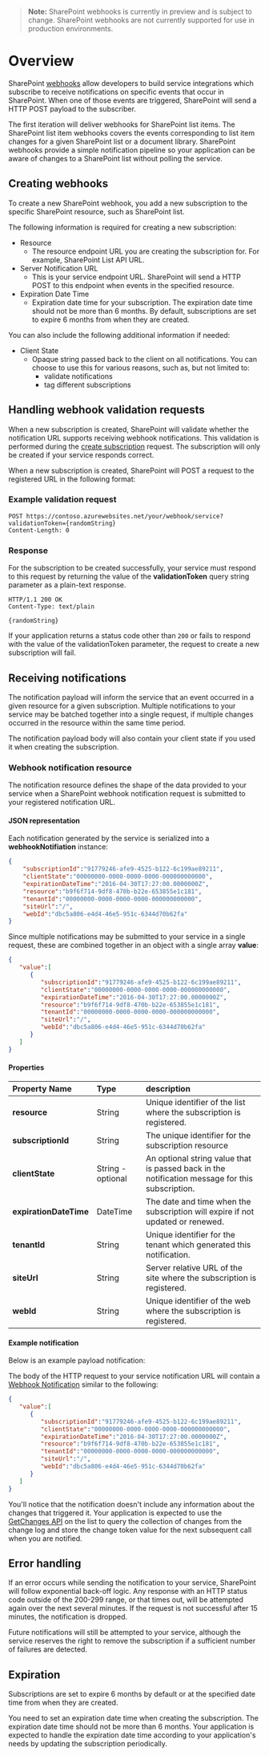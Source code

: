 >**Note:** SharePoint webhooks is currently in preview and is subject to change. SharePoint webhooks are not currently supported for use in production environments.

# Overview
SharePoint [webhooks](http://en.wikipedia.org/wiki/Webhook) allow developers to build service integrations which subscribe to receive notifications on specific events that occur in SharePoint. When one of those events are triggered, SharePoint will send a HTTP POST payload to the subscriber. 

The first iteration will deliver webhooks for SharePoint list items. The SharePoint list item webhooks covers the events corresponding to list item changes for a given SharePoint list or a document library. SharePoint webhooks provide a simple notification pipeline so your application can be aware of changes to a SharePoint list without polling the service. 

## Creating webhooks
To create a new SharePoint webhook, you add a new subscription to the specific SharePoint resource, such as SharePoint list. 

The following information is required for creating a new subscription:

- Resource
  - The resource endpoint URL you are creating the subscription for. For example, SharePoint List API URL.
- Server Notification URL
  - This is your service endpoint URL. SharePoint will send a HTTP POST to this endpoint when events in the specified resource.
- Expiration Date Time
  - Expiration date time for your subscription. The expiration date time should not be more than 6 months. By default, subscriptions are set to expire 6 months from when they are created. 

You can also include the following additional information if needed:

- Client State  
  - Opaque string passed back to the client on all notifications. You can choose to use this for various reasons, such as, but not limited to:
     - validate notifications
     - tag different subscriptions

## Handling webhook validation requests

When a new subscription is created, SharePoint will validate whether the notification URL supports receiving webhook notifications. This validation is performed during the [create subscription](create-subscription.md) request. The subscription will only be created if your service responds correct.

When a new subscription is created, SharePoint will POST a request to the registered URL in the following format:

### Example validation request

```http
POST https://contoso.azurewebsites.net/your/webhook/service?validationToken={randomString}
Content-Length: 0
```

### Response

For the subscription to be created successfully, your service must respond to this request by returning the value of the **validationToken** query string parameter as a plain-text response.

```http
HTTP/1.1 200 OK
Content-Type: text/plain

{randomString}
```

If your application returns a status code other than `200` or fails to respond with the value of the validationToken parameter, the request to create a new subscription will fail.

## Receiving notifications
The notification payload will inform the service that an event occurred in a given resource for a given subscription. Multiple notifications to your service may be batched together into a single request, if multiple changes occurred in the resource within the same time period.

The notification payload body will also contain your client state if you used it when creating the subscription. 

### Webhook notification resource

The notification resource defines the shape of the data provided to your service when a SharePoint webhook notification request is submitted to your registered notification URL.

#### JSON representation

Each notification generated by the service is serialized into a **webhookNotifiation** instance:

```json
{
    "subscriptionId":"91779246-afe9-4525-b122-6c199ae89211",
    "clientState":"00000000-0000-0000-0000-000000000000",
    "expirationDateTime":"2016-04-30T17:27:00.0000000Z",
    "resource":"b9f6f714-9df8-470b-b22e-653855e1c181",
    "tenantId":"00000000-0000-0000-0000-000000000000",
    "siteUrl":"/",
    "webId":"dbc5a806-e4d4-46e5-951c-6344d70b62fa"
}
```

Since multiple notifications may be submitted to your service in a single request, these are combined together in an object with a single array **value**:

```json
{
   "value":[
      {
         "subscriptionId":"91779246-afe9-4525-b122-6c199ae89211",
         "clientState":"00000000-0000-0000-0000-000000000000",
         "expirationDateTime":"2016-04-30T17:27:00.0000000Z",
         "resource":"b9f6f714-9df8-470b-b22e-653855e1c181",
         "tenantId":"00000000-0000-0000-0000-000000000000",
         "siteUrl":"/",
         "webId":"dbc5a806-e4d4-46e5-951c-6344d70b62fa"
      }
   ]
}
```

#### Properties

| Property Name          | Type              | description                                                                                                                         |
|:-----------------------|:------------------|:------------------------------------------------------------------------------------------------------------------------------------|
| **resource**           | String            | Unique identifier of the list where the subscription is registered.                                                                 |
| **subscriptionId**     | String            | The unique identifier for the subscription resource                                                                                 |
| **clientState**        | String - optional | An optional string value that is passed back in the notification message for this subscription.                                     |
| **expirationDateTime** | DateTime          | The date and time when the subscription will expire if not updated or renewed.                                                      |
| **tenantId**           | String            | Unique identifier for the tenant which generated this notification.                                                                 |
| **siteUrl**            | String            | Server relative URL of the site where the subscription is registered.                                                               |
| **webId**              | String            | Unique identifier of the web where the subscription is registered.                                                                  |

#### Example notification
Below is an example payload notification:

The body of the HTTP request to your service notification URL will contain a [Webhook Notification](webhook-notification.md) similar to the following:

```json
{
   "value":[
      {
         "subscriptionId":"91779246-afe9-4525-b122-6c199ae89211",
         "clientState":"00000000-0000-0000-0000-000000000000",
         "expirationDateTime":"2016-04-30T17:27:00.0000000Z",
         "resource":"b9f6f714-9df8-470b-b22e-653855e1c181",
         "tenantId":"00000000-0000-0000-0000-000000000000",
         "siteUrl":"/",
         "webId":"dbc5a806-e4d4-46e5-951c-6344d70b62fa"
      }
   ]
}
```

You'll notice that the notification doesn't include any information about the changes that triggered it. Your application is expected to use the [GetChanges API](https://msdn.microsoft.com/EN-US/library/office/dn531433.aspx#bk_ListGetChanges) on the list to query the collection of changes from the change log and store the change token value for the next subsequent call when you are notified.

## Error handling
If an error occurs while sending the notification to your service, SharePoint will follow exponential back-off logic. Any response with an HTTP status code outside of the 200-299 range, or that times out, will be attempted again over the next several minutes. If the request is not successful after 15 minutes, the notification is dropped.

Future notifications will still be attempted to your service, although the service reserves the right to remove the subscription if a sufficient number of failures are detected.

## Expiration
Subscriptions are set to expire 6 months by default or at the specified date time from when they are created. 

You need to set an expiration date time when creating the subscription. The expiration date time should not be more than 6 months. Your application is expected to handle the expiration date time according to your application's needs by updating the subscription periodically. 